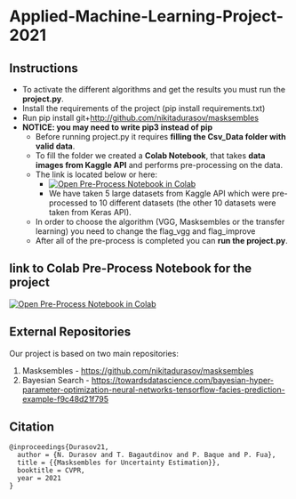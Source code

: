 # Applied-Machine-Learning-Project-2021

## Instructions
* To activate the different algorithms and get the results you must run the **project.py**.
* Install the requirements of the project (pip install requirements.txt)
* Run pip install git+http://github.com/nikitadurasov/masksembles
* **NOTICE: you may need to write pip3 instead of pip**
  * Before running project.py it requires **filling the Csv_Data folder with valid data**.
  * To fill the folder we created a **Colab Notebook**, that takes **data images from Kaggle API** and performs pre-processing on the data.
  * The link is located below or here: 
    * [![Open Pre-Process Notebook in Colab](https://colab.research.google.com/assets/colab-badge.svg)](https://colab.research.google.com/drive/157g4Gju2nhtRn-tOSIiTjFrhU8cq8_Sj?usp=sharing)
    * We have taken 5 large datasets from Kaggle API which were pre-processed to 10 different datasets (the other 10 datasets were taken from Keras API).   
  * In order to choose the algorithm (VGG, Masksembles or the transfer learning) you need to change the flag_vgg and flag_improve
  * After all of the pre-process is completed you can **run the project.py**.  


## link to Colab Pre-Process Notebook for the project


[![Open Pre-Process Notebook in Colab](https://colab.research.google.com/assets/colab-badge.svg)](https://colab.research.google.com/drive/157g4Gju2nhtRn-tOSIiTjFrhU8cq8_Sj?usp=sharing)

## External Repositories

Our project is based on two main repositories:
1. Masksembles - https://github.com/nikitadurasov/masksembles
2. Bayesian Search - https://towardsdatascience.com/bayesian-hyper-parameter-optimization-neural-networks-tensorflow-facies-prediction-example-f9c48d21f795

## Citation
```
@inproceedings{Durasov21,
  author = {N. Durasov and T. Bagautdinov and P. Baque and P. Fua},
  title = {{Masksembles for Uncertainty Estimation}},
  booktitle = CVPR,
  year = 2021
}
```
